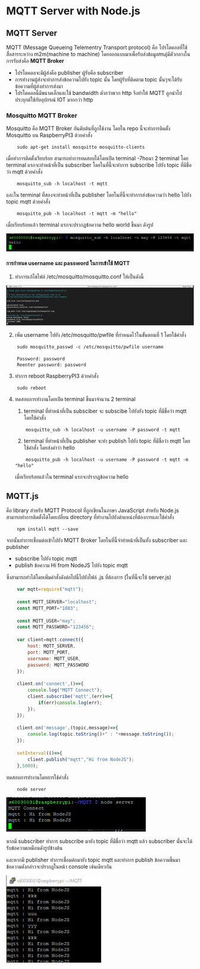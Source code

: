 # MQTT Server with Node.js
## MQTT Server
MQTT (Message Queueing Telementry Transport protocol) คือ โปรโตคอลที่ใช้สื่อสารระหว่าง m2m(machine to machine) โดยออกแบบมาเพื่อรับส่งข้อมูลmujมีตัวกลางในการรับส่งคือ **MQTT Broker** 
- โปรโตคอลจะมีผู้ส่งคือ publisher ผู้รับคือ subscriber 
- การทำงานผู้ส่งจะทำการส่งข้อความไปยัง topic นั้น โดยผู้รับที่ติดตาม topic นั้นๆจะได้รับข้อความที่ผู้ส่งทำการส่งมา 
- โปรโตคอลนี้มีขนาดเล็กและใช้ bandwidth ต่ำกว่าพวก http จึงทำให้ MQTT ถูกนำไปประยุกต์ใช้กับอุปกรณ์ IOT มากกว่า http

### Mosquitto MQTT Broker
Mosquitto คือ ​MQTT Broker อันดับต้นที่ถูกใช้งาน โดยใน repo นี้จะทำการติดตั้ง Mosquitto บน RaspberryPI3 ด้วยคำสั่ง

```
    sudo apt-get install mosquitto mosquitto-clients
```

เมื่อทำการติดตั้งเรียบร้อย สามารถทำการทดสอบได้โดยเปิด terminal -7hoมา 2 terminal โดย terminal แรกจะทำหน้าที่เป็น subscriber โดยในที่นี้จะทำการ subscribe ไปยัง topic ที่มีชื่อว่า mqtt ด้วยคำสั่ง
```
    mosquitto_sub -h localhost -t mqtt
```

และใน terminal ที่สองจะทำหน้าที่เป็น publisher โดยในที่นี้จะทำการส่งข้อความว่า hello ไปยัง topic mqtt ด้วยคำสั่ง
```
    mosquitto_pub -h localhost -t mqtt -m "hello"
```
เมื่อเรียบร้อยแล้ว terminal แรกจะปรากฎข้อความ hello world ขึ้นมา ดังรูป

![result.png](image/result.PNG)

#### การกำหนด username และ password ในการเข้าใช้ MQTT
1. ทำการแก้ไขไฟล์ /etc/mosquitto/mosquitto.conf ให้เป็นดังนี้

![mosquitto.conf.png](image/mosquitto.conf.png)

2. เพิ่ม username ไปยัง /etc/mosquitto/pwfile ที่กำหนดไว้ในขั้นตอนที่ 1 โดยใช้คำสั่ง
```
    sudo mosquitto_passwd -c /etc/mosquitto/pwfile username

    Password: password
    Reenter password: password
```
3. ทำการ reboot RaspberryPI3 ด้วยคำสั่ง
```
    sudo reboot
```
4. ทดสอบการทำงานโดยเปิด terminal ขึ้นมาจำนวน 2 terminal 

    1. terminal ที่ทำหน้าที่เป็น subsciber จะ subscibe ไปยังยัง topic ที่มีชื่อว่า mqtt โดยใช้คำสั่ง
    ```
        mosquitto_sub -h localhost -u username -P password -t mqtt
    ``` 
    2. terminal ที่ทำหน้าที่เป็น publisher จะทำ publish ไปยัง topic ที่มีชื่อว่า mqtt โดยใช้คำสั่ง โดยส่งคำว่า hello
    ```
        mosquitto_pub -h localhost -u username -P password -t mqtt -m "hello"
    ```
    เมื่อเรียบร้อยแล้วใน terminal แรกจะปรากฎข้อความ  hello 

## MQTT.js
คือ library สำหรับ MQTT Protocol ที่ถูกเขียนในภาษา JavaScript สำหรับ Node.js สามารถทำการติดตั้งได้โดยเปลี่ยน directory ที่ทำงานไปยังตำแหน่งที่ต้องการและใช้คำสั่ง
``` 
    npm install mqtt --save
```
จากนั้นทำการเชื่อมต่อเข้าไปยัง MQTT Broker โดยในที่นี้จำทำหน้าที่เป็นทั้ง subscriber และ publisher  

- subscribe ไปยัง topic mqtt
- publish ข้อความ Hi from NodeJS ไปยัง topic mqtt 

ซึ่งสามารถทำได้โดยเพิ่มคำสั่งดังต่อไปนี้ไปยังไฟล์ .js ที่ต้องการ (ในที่นี้จะใช้ server.js)

```js
    var mqtt=require("mqtt");

    const MQTT_SERVER="localhost";
    const MQTT_PORT="1883";

    const MQTT_USER="may";
    const MQTT_PASSWORD="123456";

    var client=mqtt.connect({   
	    host: MQTT_SERVER,
	    port: MQTT_PORT,
	    username: MQTT_USER,
	    password: MQTT_PASSWORD
    });

    client.on('connect',()=>{
	    console.log("MQTT Connect");
	    client.subscribe('mqtt',(err)=>{
		    if(err)console.log(err);
	    });
    });

    client.on('message',(topic,message)=>{
        console.log(topic.toString()+" : "+message.toString());
    });

    setInterval(()=>{
        client.publish("mqtt","Hi from NodeJS");
    },5000);

```
ทดสอบการทำงานโดยการใช้คำสั่ง 
```
    node server
```
![mqtt.png](image/mqtt.PNG)

หากมี subscriber ทำการ subscribe มายัง topic ที่มีชื่อว่า mqtt แล้ว subscriber นั้นจะได้รับข้อความเหมือนดังรูปข้างต้น

และหากมี publisher ทำการเชื่อมต่อมายัง topic mqtt และทำการ publish ข้อความขึ้นมา ข้อความดังกล่าวจะปรากฎในหน้า console เช่นเดียวกัน 

![mqtt.png](image/mqtt3.PNG)